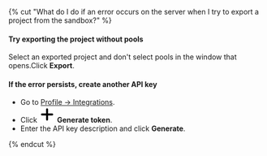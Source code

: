 {% cut "What do I do if an error occurs on the server when I try to export a project from the sandbox?" %}

#### Try exporting the project without pools

Select an exported project and don't select pools in the window that opens.Click **Export**.

#### If the error persists, create another API key

- Go to [Profile → Integrations](https://platform.toloka.ai/requester/profile/integration).
- Click **![Plus sign](../../../_images/plus-sign.svg) Generate token**.
- Enter the API key description and click **Generate**.

{% endcut %}